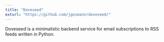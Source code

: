 ```yaml
---
title: "Doveseed"
exturl: "https://github.com/jgosmann/doveseed/"
---
```


Doveseed is a minimalistic backend service for email subscriptions to RSS feeds
written in Python.

